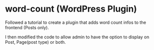 # word-count (WordPress Plugin)
Followed a tutorial to create a plugin that adds word count infos to the frontend (Posts only).

I then modified the code to allow admin to have the option to display on Post, Page(post type) or both.
